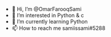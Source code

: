 - 👋 Hi, I’m @OmarFarooqSami
- 👀 I’m interested in Python & c
- 🌱 I’m currently learning Python  
- 📫 How to reach me samiissami#5288
